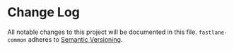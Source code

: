 # Change Log

All notable changes to this project will be documented in this file.
`fastlane-common` adheres to [Semantic Versioning](http://semver.org/).
